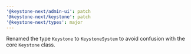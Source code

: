```yaml
---
'@keystone-next/admin-ui': patch
'@keystone-next/keystone': patch
'@keystone-next/types': major
---
```


Renamed the type `Keystone` to `KeystoneSystem` to avoid confusion with the core `Keystone` class.
